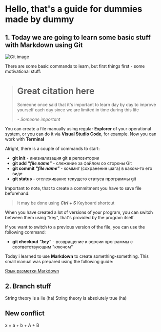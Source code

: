 # Hello, that's a guide for dummies made by dummy
## 1. Today we are going to learn some basic stuff with Markdown using Git

![Git image](https://upload.wikimedia.org/wikipedia/commons/thumb/e/e0/Git-logo.svg/1280px-Git-logo.svg.png)


There are some basic commands to learn, but first things first - some motivational stuff:

># Great citation here
> Someone once said that it's important to learn day by day to improve yourself each day since we are limited in time during this life
>
> *- Someone important*

You can create a file manually using regular **Explorer** of your operational system, or you can do it via **Visual Studio Code**, for example.
Now you can work with **Terminal**


Alright, there is a couple of commands to start:
* **git init** - инизиализация git в репозитории
* **git add *"file name"*** - слежение за файлом со стороны Git
* **git commit *"file name"*** - коммит (сохранение шага) в каком-то его виде
* **git status** - отслеживание текущего статуса программы git 

Important to note, that to create a commitment you have to save file beforehand.

>It may be done using ***Ctrl + S*** Keyboard shortcut

When you have created a lot of versions of your program, you can switch between them using "key", that's provided by the program itself.

If you want to switch to a previous version of the file, you can use the following command:

- **git checkout *"key"*** - возвращение к версии программы с соответствующим "ключом"

Today i learned to use **Markdown** to create something-something. This small manual was prepared using the following guide:

[Язык разметки Markdown](https://doka.guide/tools/markdown/)

## 2. Branch stuff

String theory is a lie (ha)
String theory is absolutely true (ha)


## New conflict
x = a + b + A + B